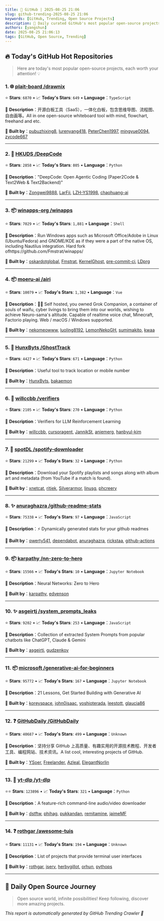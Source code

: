 ```yaml
---
title: 🚀 GitHub | 2025-08-25 21:06
slug: github-trending-2025-08-25 21:06
keywords: [GitHub, Trending, Open Source Projects]
description: 🌟 Daily curated GitHub's most popular open-source projects to help you stay on the pulse of technology!
authors: [yangshun]
date: 2025-08-25 21:06:13
tags: [GitHub, Open Source, Trending]
---
```


## 🔥 Today's GitHub Hot Repositories

> Here are today's most popular open-source projects, each worth your attention! 💡

### 1. 🌐 [plait-board /drawnix](https://github.com/plait-board/drawnix)

⭐ **Stars**: `6870`   •   📈 **Today's Stars**: `649`   •   **Language**：`TypeScript`

📝 **Description**：开源白板工具（SaaS），一体化白板，包含思维导图、流程图、自由画等。All in one open-source whiteboard tool with mind, flowchart, freehand and etc.

🤝 **Built by**：[pubuzhixing8](https://github.com/pubuzhixing8), [lurenyang418](https://github.com/lurenyang418), [PeterChen1997](https://github.com/PeterChen1997), [mingyue0094](https://github.com/mingyue0094), [zycode667](https://github.com/zycode667)

---

### 2. 🐍 [HKUDS /DeepCode](https://github.com/HKUDS/DeepCode)

⭐ **Stars**: `2858`   •   📈 **Today's Stars**: `805`   •   **Language**：`Python`

📝 **Description**："DeepCode: Open Agentic Coding (Paper2Code & Text2Web & Text2Backend)"

🤝 **Built by**：[Zongwei9888](https://github.com/Zongwei9888), [LarFii](https://github.com/LarFii), [LZH-YS1998](https://github.com/LZH-YS1998), [chaohuang-ai](https://github.com/chaohuang-ai)

---

### 3. 📦 [winapps-org /winapps](https://github.com/winapps-org/winapps)

⭐ **Stars**: `7029`   •   📈 **Today's Stars**: `1,881`   •   **Language**：`Shell`

📝 **Description**：Run Windows apps such as Microsoft Office/Adobe in Linux (Ubuntu/Fedora) and GNOME/KDE as if they were a part of the native OS, including Nautilus integration. Hard fork ofhttps://github.com/Fmstrat/winapps/

🤝 **Built by**：[oskardotglobal](https://github.com/oskardotglobal), [Fmstrat](https://github.com/Fmstrat), [KernelGhost](https://github.com/KernelGhost), [pre-commit-ci](https://github.com/pre-commit-ci), [LDprg](https://github.com/LDprg)

---

### 4. 📦 [moeru-ai /airi](https://github.com/moeru-ai/airi)

⭐ **Stars**: `10079`   •   📈 **Today's Stars**: `1,382`   •   **Language**：`Vue`

📝 **Description**：💖🧸 Self hosted, you owned Grok Companion, a container of souls of waifu, cyber livings to bring them into our worlds, wishing to achieve Neuro-sama's altitude. Capable of realtime voice chat, Minecraft, Factorio playing. Web / macOS / Windows supported.

🤝 **Built by**：[nekomeowww](https://github.com/nekomeowww), [luoling8192](https://github.com/luoling8192), [LemonNekoGH](https://github.com/LemonNekoGH), [sumimakito](https://github.com/sumimakito), [kwaa](https://github.com/kwaa)

---

### 5. 🐍 [HunxByts /GhostTrack](https://github.com/HunxByts/GhostTrack)

⭐ **Stars**: `4427`   •   📈 **Today's Stars**: `671`   •   **Language**：`Python`

📝 **Description**：Useful tool to track location or mobile number

🤝 **Built by**：[HunxByts](https://github.com/HunxByts), [bakaemon](https://github.com/bakaemon)

---

### 6. 🐍 [willccbb /verifiers](https://github.com/willccbb/verifiers)

⭐ **Stars**: `2105`   •   📈 **Today's Stars**: `270`   •   **Language**：`Python`

📝 **Description**：Verifiers for LLM Reinforcement Learning

🤝 **Built by**：[willccbb](https://github.com/willccbb), [cursoragent](https://github.com/cursoragent), [JannikSt](https://github.com/JannikSt), [aniemerg](https://github.com/aniemerg), [hanbyul-kim](https://github.com/hanbyul-kim)

---

### 7. 🐍 [spotDL /spotify-downloader](https://github.com/spotDL/spotify-downloader)

⭐ **Stars**: `21299`   •   📈 **Today's Stars**: `32`   •   **Language**：`Python`

📝 **Description**：Download your Spotify playlists and songs along with album art and metadata (from YouTube if a match is found).

🤝 **Built by**：[xnetcat](https://github.com/xnetcat), [ritiek](https://github.com/ritiek), [Silverarmor](https://github.com/Silverarmor), [linusg](https://github.com/linusg), [phcreery](https://github.com/phcreery)

---

### 8. ✨ [anuraghazra /github-readme-stats](https://github.com/anuraghazra/github-readme-stats)

⭐ **Stars**: `75338`   •   📈 **Today's Stars**: `97`   •   **Language**：`JavaScript`

📝 **Description**：⚡ Dynamically generated stats for your github readmes

🤝 **Built by**：[qwerty541](https://github.com/qwerty541), [dependabot](https://github.com/dependabot), [anuraghazra](https://github.com/anuraghazra), [rickstaa](https://github.com/rickstaa), [github-actions](https://github.com/github-actions)

---

### 9. 📦 [karpathy /nn-zero-to-hero](https://github.com/karpathy/nn-zero-to-hero)

⭐ **Stars**: `15566`   •   📈 **Today's Stars**: `10`   •   **Language**：`Jupyter Notebook`

📝 **Description**：Neural Networks: Zero to Hero

🤝 **Built by**：[karpathy](https://github.com/karpathy), [edvenson](https://github.com/edvenson)

---

### 10. ✨ [asgeirtj /system_prompts_leaks](https://github.com/asgeirtj/system_prompts_leaks)

⭐ **Stars**: `9202`   •   📈 **Today's Stars**: `253`   •   **Language**：`JavaScript`

📝 **Description**：Collection of extracted System Prompts from popular chatbots like ChatGPT, Claude & Gemini

🤝 **Built by**：[asgeirtj](https://github.com/asgeirtj), [gudzenkov](https://github.com/gudzenkov)

---

### 11. 📦 [microsoft /generative-ai-for-beginners](https://github.com/microsoft/generative-ai-for-beginners)

⭐ **Stars**: `95772`   •   📈 **Today's Stars**: `167`   •   **Language**：`Jupyter Notebook`

📝 **Description**：21 Lessons, Get Started Building with Generative AI

🤝 **Built by**：[koreyspace](https://github.com/koreyspace), [john0isaac](https://github.com/john0isaac), [yoshioterada](https://github.com/yoshioterada), [leestott](https://github.com/leestott), [glaucia86](https://github.com/glaucia86)

---

### 12. ❓ [GitHubDaily /GitHubDaily](https://github.com/GitHubDaily/GitHubDaily)

⭐ **Stars**: `40687`   •   📈 **Today's Stars**: `499`   •   **Language**：`Unknown`

📝 **Description**：坚持分享 GitHub 上高质量、有趣实用的开源技术教程、开发者工具、编程网站、技术资讯。A list cool, interesting projects of GitHub.

🤝 **Built by**：[YSoer](https://github.com/YSoer), [Freelander](https://github.com/Freelander), [Azleal](https://github.com/Azleal), [ElegantNorlin](https://github.com/ElegantNorlin)

---

### 13. 🐍 [yt-dlp /yt-dlp](https://github.com/yt-dlp/yt-dlp)

⭐⭐ **Stars**: `123896`   •   📈 **Today's Stars**: `321`   •   **Language**：`Python`

📝 **Description**：A feature-rich command-line audio/video downloader

🤝 **Built by**：[dstftw](https://github.com/dstftw), [phihag](https://github.com/phihag), [pukkandan](https://github.com/pukkandan), [remitamine](https://github.com/remitamine), [jaimeMF](https://github.com/jaimeMF)

---

### 14. ❓ [rothgar /awesome-tuis](https://github.com/rothgar/awesome-tuis)

⭐ **Stars**: `11131`   •   📈 **Today's Stars**: `194`   •   **Language**：`Unknown`

📝 **Description**：List of projects that provide terminal user interfaces

🤝 **Built by**：[rothgar](https://github.com/rothgar), [jserv](https://github.com/jserv), [herbygillot](https://github.com/herbygillot), [orhun](https://github.com/orhun), [pythops](https://github.com/pythops)

---

## 🌈 Daily Open Source Journey

> Open source world, infinite possibilities! Keep following, discover more amazing projects.

*This report is automatically generated by GitHub Trending Crawler 🤖*
